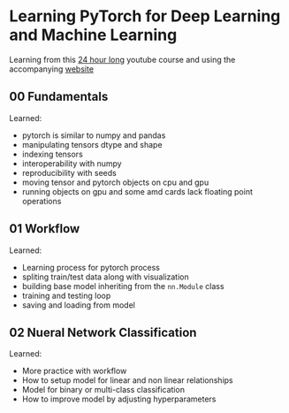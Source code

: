 # Learning PyTorch for Deep Learning and Machine Learning

Learning from this [24 hour long](https://youtu.be/V_xro1bcAuA?si=ogWofhL5y0hBiG32) youtube course and using the accompanying [website](https://www.learnpytorch.io/) 

## 00 Fundamentals
Learned:
* pytorch is similar to numpy and pandas
* manipulating tensors dtype and shape
* indexing tensors
* interoperability with numpy
* reproducibility with seeds
* moving tensor and pytorch objects on cpu and gpu
* running objects on gpu and some amd cards lack floating point operations

## 01 Workflow
Learned:
* Learning process for pytorch process 
* spliting train/test data along with visualization
* building base model inheriting from the `nn.Module` class
* training and testing loop
* saving and loading from model
  
## 02 Nueral Network Classification
Learned:
* More practice with workflow
* How to setup model for linear and non linear relationships
* Model for binary or multi-class classification
* How to improve model by adjusting hyperparameters
